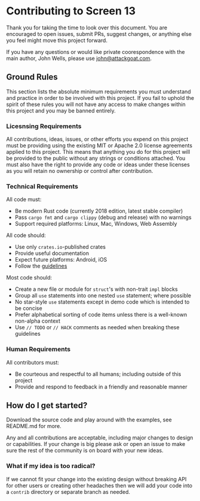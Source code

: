 # Contributing to Screen 13

Thank you for taking the time to look over this document. You are encouraged to open issues, submit PRs, suggest changes, or anything else you feel might move this project forward.

If you have any questions or would like private coorespondence with the main author, John Wells, please use john@attackgoat.com.

## Ground Rules

This section lists the absolute minimum requirements you must understand and practice in order to be involved with this project. If you fail to uphold the spirit of these rules you will not have any access to make changes within this project and you may be banned entirely.

### Licesnsing Requirements

All contributions, ideas, issues, or other efforts you expend on this project must be providing using the existing MIT or Apache 2.0 license agreements applied to this project. This means that anything you do for this project will be provided to the public without any strings or conditions attached. You must also have the right to provide any code or ideas under these licenses as you will retain no ownership or control after contribution.

### Technical Requirements

All code must:

- Be modern Rust code (currently 2018 edition, latest stable compiler)
- Pass `cargo fmt` and `cargo clippy` (debug and release) with no warnings
- Support required platforms: Linux, Mac, Windows, Web Assembly

All code should:

- Use only `crates.io`-published crates
- Provide useful documentation
- Expect future platforms: Android, iOS
- Follow the [guidelines](https://rust-lang.github.io/api-guidelines/)

Most code should:

- Create a new file or module for `struct`'s with non-trait `impl` blocks
- Group all `use` statements into one nested `use` statement; where possible
- No star-style `use` statements except in demo code which is intended to be concise 
- Prefer alphabetical sorting of code items unless there is a well-known non-alpha context
- Use `// TODO` or `// HACK` comments as needed when breaking these guidelines

### Human Requirements

All contributors must:

- Be courteous and respectful to all humans; including outside of this project
- Provide and respond to feedback in a friendly and reasonable manner

## How do I get started?

Download the source code and play around with the examples, see README.md for more.

Any and all contributions are acceptable, including major changes to design or capabilities. If your change is big please ask or open an issue to make sure the rest of the community is on board with your new ideas.

### What if my idea is too radical?

If we cannot fit your change into the existing design without breaking API for other users or creating other headaches then we will add your code into a `contrib` directory or separate branch as needed.

